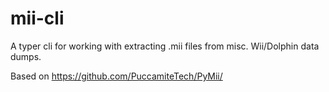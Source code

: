 # mii-cli

A typer cli for working with extracting .mii files from misc. Wii/Dolphin data dumps.

Based on https://github.com/PuccamiteTech/PyMii/

